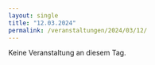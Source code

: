 ```yaml
---
layout: single
title: "12.03.2024"
permalink: /veranstaltungen/2024/03/12/
---
```


Keine Veranstaltung an diesem Tag.
